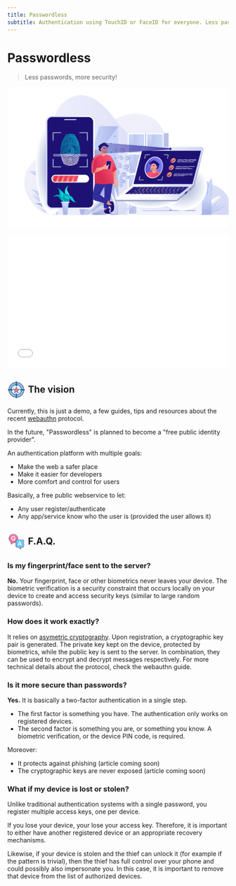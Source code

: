 ```yaml
---
title: Passwordless
subtitle: Authentication using TouchID or FaceID for everyone. Less passwords, more security!
---
```


Passwordless
============

> Less passwords, more security!

![Banner](img/banner-biometric-auth.svg)

<!--
<section id="userinfo" class="hidden">
  <img />
  <h1>Hello ???!</h1>
  <pre></pre>
</section>

<section id="login" class="hidden">
  <p>Sign in with...</p>
  <a class="btn btn-default" href="https://ui.passwordless.id">
    <img src="http://passwordless.id/logo/logo-500x125.svg" />
  </a>
</section>

<script src="js/sign-in-with.js"></script>
-->

<iframe src="form.html" style="width:100%;height:300px;border:none;"></iframe>




<img src="img/icon-target.svg" style="height:2em; vertical-align:middle" /> The vision
---------------------------

Currently, this is just a demo, a few guides, tips and resources about the recent [webauthn](webauthn/1_introduction.md) protocol.

In the future, "Passwordless" is planned to become a "free public identity provider".

An authentication platform with multiple goals:

- Make the web a safer place
- Make it easier for developers
- More comfort and control for users

Basically, a free public webservice to let:

- Any user register/authenticate
- Any app/service know who the user is (provided the user allows it)



<img src="img/icon-faq.svg" style="height:2em; vertical-align:middle" /> F.A.Q. 
-------------------------------

### Is my fingerprint/face sent to the server? 

**No.** Your fingerprint, face or other biometrics never leaves your device.
The biometric verification is a security constraint that occurs locally on your device
to create and access security keys (similar to large random passwords).

### How does it work exactly? 

It relies on [asymetric cryptography](https://en.m.wikipedia.org/wiki/Public-key_cryptography). 
Upon registration, a cryptographic key pair is generated.
The private key kept on the device, protected by biometrics,
while the public key is sent to the server.
In combination, they can be used to encrypt and decrypt messages respectively.
For more technical details about the protocol, check the webauthn guide.

### Is it more secure than passwords? 

**Yes.** It is basically a two-factor authentication in a single step. 

- The first factor is something you have. 
The authentication only works on registered devices. 
- The second factor is something you are, or something you know. 
A biometric verification, or the device PIN code, is required.

Moreover:

- It protects against phishing (article coming soon)
- The cryptographic keys are never exposed (article coming soon)

### What if my device is lost or stolen? 

Unlike traditional authentication systems with a single password,
you register multiple access keys, one per device.

If you lose your device, your lose your access key.
Therefore, it is important to either have another registered device or an appropriate recovery mechanisms.

Likewise, if your device is stolen and the thief can unlock it (for example if the pattern is trivial),
then the thief has full control over your phone and could possibly also impersonate you.
In this case, it is important to remove that device from the list of authorized devices.


